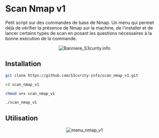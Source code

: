 # Scan Nmap v1

Petit script sur des commandes de base de Nmap.
Un menu qui permet déjà de vérifier la présence de Nmap sur la machine, de l'installer et de lancer certains types de scan en posant les questions nécessaires à la bonne exécution de la commande.

<div align="center">
  <img src="https://s3curity.info/wp/wp-content/uploads/2023/04/cropped-Logo-Rouge-Blanc-Fond-Noir-Grand.png" alt="Banniere_S3curity.info">
</div>

## Installation

```bash
git clone https://github.com/S3curity-info/scan_nmap_v1.git
```
```bash
cd scan_nmap_v1
```
```bash
chmod u+x scan_nmap_v1
```
```bash
./scan_nmap_v1
```

## Utilisation

<div align="center">
  <img src="https://s3curity.info/wp/wp-content/uploads/2024/01/Capture-decran-2024-01-18-123340.png" alt="menu_nmap_v1">
</div>

